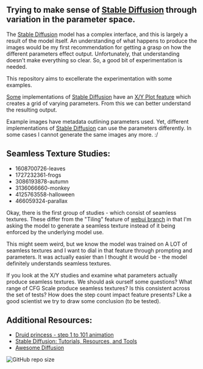Trying to make sense of [Stable Diffusion][1] through variation in the parameter space.
------

The [Stable Diffusion][1] model has a complex interface, and this is largely a result of the model itself. An understanding of what happens to produce the images would be my first recommendation for getting a grasp on how the different parameters effect output. Unfortunately, that understanding doesn't make everything so clear. So, a good bit of experimentation is needed.

This repository aims to excellerate the experimentation with some examples. 

[Some][2] implementations of [Stable Diffusion][1] have an [X/Y Plot feature][3] which creates a grid of varying parameters. From this we can better understand the resulting output.

Example images have metadata outlining parameters used. Yet, different implementations of [Stable Diffusion][1] can use the parameters differently. In some cases I cannot generate the same images any more. :/


Seamless Texture Studies:
------

* 1608700726-leaves
* 1727232361-frogs
* 3086193878-autumn
* 3136066660-monkey
* 4125763558-halloween
* 466059324-parallax

Okay, there is the first group of studies - which consist of seamless textures. These differ from the "Tiling" feature of [webui branch][2] in that I'm asking the model to generate a seamless texture instead of it being enforced by the underlying model use.

This might seem weird, but we know the model was trained on A LOT of seamless textures and I want to dial in that feature through prompting and parameters. It was actually easier than I thought it would be - the model definitely understands seamless textures.

If you look at the X/Y studies and examine what parameters actually produce seamless textures. We should ask ourself some questions? What range of CFG Scale produce seamless textures? Is this consistent across the set of tests? How does the step count impact feature presents? Like a good scientist we try to draw some conclusion (to be tested).


Additional Resources:
------

* [Druid princess - step 1 to 101 animation][4]
* [Stable Diffusion: Tutorials, Resources, and Tools][5]
* [Awesome Diffusion][6]

![GitHub repo size][7]


[1]: https://github.com/CompVis/stable-diffusion
[2]: https://github.com/AUTOMATIC1111/stable-diffusion-webui
[3]: https://github.com/AUTOMATIC1111/stable-diffusion-webui/wiki/Features#xy-plot
[4]: https://www.reddit.com/r/StableDiffusion/comments/xay9ts/druid_princess_step_1_to_101_animation/
[5]: https://stackdiary.com/stable-diffusion-resources/
[6]: https://github.com/cobanov/awesome-diffusion
[7]: https://img.shields.io/github/repo-size/bitRAKE/sd-xy-studies?style=for-the-badge
